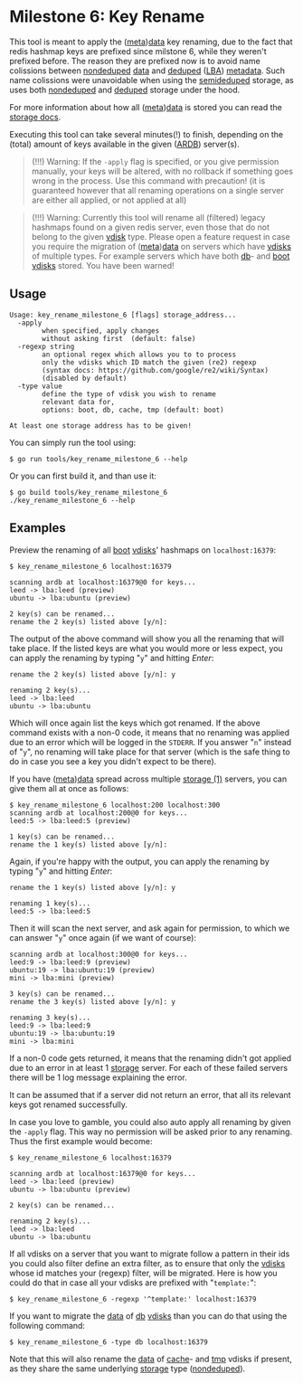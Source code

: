 # Milestone 6: Key Rename

This tool is meant to apply the ([meta][metadata])[data][data] key renaming, due to the fact that redis hashmap keys are prefixed since milstone 6, while they weren't prefixed before. The reason they are prefixed now is to avoid name colissions between [nondeduped][nondeduped] [data][data] and [deduped][deduped] ([LBA][lba]) [metadata][metadata]. Such name colissions were unavoidable when using the [semideduped][semideduped] storage, as uses both [nondeduped][nondeduped] and [deduped][deduped] storage under the hood.

For more information about how all ([meta][metadata])[data][data] is stored you can read the [storage docs][storage].

Executing this tool can take several minutes(!) to finish, depending on the (total) amount of keys available in the given ([ARDB][ardb]) server(s).

> (!!!) Warning: If the `-apply` flag is specified, or you give permission manually, your keys will be altered, with no rollback if something goes wrong in the process. Use this command with precaution! (it is guaranteed however that all renaming operations on a single server are either all applied, or not applied at all)

> (!!!) Warning: Currently this tool will rename all (filtered) legacy hashmaps found on a given redis server, even those that do not belong to the given [vdisk][vdisk] type. Please open a feature request in case you require the migration of ([meta][metadata])[data][data] on servers which have [vdisks][vdisk] of multiple types. For example servers which have both [db][db]- and [boot][boot] [vdisks][vdisk] stored. You have been warned!

## Usage

```
Usage: key_rename_milestone_6 [flags] storage_address...
  -apply
        when specified, apply changes
        without asking first  (default: false)
  -regexp string
        an optional regex which allows you to to process
        only the vdisks which ID match the given (re2) regexp
        (syntax docs: https://github.com/google/re2/wiki/Syntax)
        (disabled by default)
  -type value
        define the type of vdisk you wish to rename
        relevant data for,
        options: boot, db, cache, tmp (default: boot)

At least one storage address has to be given!
```

You can simply run the tool using:

```
$ go run tools/key_rename_milestone_6 --help
```

Or you can first build it, and than use it:

```
$ go build tools/key_rename_milestone_6
./key_rename_milestone_6 --help
```

## Examples

Preview the renaming of all [boot][boot] [vdisks][vdisk]' hashmaps on `localhost:16379`:

```
$ key_rename_milestone_6 localhost:16379 

scanning ardb at localhost:16379@0 for keys...
leed -> lba:leed (preview)
ubuntu -> lba:ubuntu (preview)

2 key(s) can be renamed...
rename the 2 key(s) listed above [y/n]:
```

The output of the above command will show you all the renaming that will take place. If the listed keys are what you would more or less expect, you can apply the renaming by typing "`y`" and hitting _Enter_:

```
rename the 2 key(s) listed above [y/n]: y

renaming 2 key(s)...
leed -> lba:leed
ubuntu -> lba:ubuntu
```

Which will once again list the keys which got renamed. If the above command exists with a non-0 code, it means that no renaming was applied due to an error which will be logged in the `STDERR`. If you answer "`n`" instead of "`y`", no renaming will take place for that server (which is the safe thing to do in case you see a key you didn't expect to be there).

If you have ([meta][metadata])[data][data] spread across multiple [storage (1)][storage] servers, you can give them all at once as follows:

```
$ key_rename_milestone_6 localhost:200 localhost:300
scanning ardb at localhost:200@0 for keys...
leed:5 -> lba:leed:5 (preview)

1 key(s) can be renamed...
rename the 1 key(s) listed above [y/n]:
```

Again, if you're happy with the output, you can apply the renaming by typing "`y`" and hitting _Enter_:

```
rename the 1 key(s) listed above [y/n]: y

renaming 1 key(s)...
leed:5 -> lba:leed:5
```

Then it will scan the next server, and ask again for permission, to which we can answer "`y`" once again (if we want of course):

```
scanning ardb at localhost:300@0 for keys...
leed:9 -> lba:leed:9 (preview)
ubuntu:19 -> lba:ubuntu:19 (preview)
mini -> lba:mini (preview)

3 key(s) can be renamed...
rename the 3 key(s) listed above [y/n]: y

renaming 3 key(s)...
leed:9 -> lba:leed:9
ubuntu:19 -> lba:ubuntu:19
mini -> lba:mini
```

If a non-0 code gets returned, it means that the renaming didn't got applied due to an error in at least 1 [storage][storage] server. For each of these failed servers there will be 1 log message explaining the error.

It can be assumed that if a server did not return an error, that all its relevant keys got renamed successfully. 

In case you love to gamble, you could also auto apply all renaming by given the `-apply` flag. This way no permission will be asked prior to any renaming. Thus the first example would become:

```
$ key_rename_milestone_6 localhost:16379 

scanning ardb at localhost:16379@0 for keys...
leed -> lba:leed (preview)
ubuntu -> lba:ubuntu (preview)

2 key(s) can be renamed...

renaming 2 key(s)...
leed -> lba:leed
ubuntu -> lba:ubuntu
```

If all vdisks on a server that you want to migrate follow a pattern in their ids you could also filter define an extra filter, as to ensure that only the [vdisks][vdisk] whose id matches your (regexp) filter, will be migrated. Here is how you could do that in case all your vdisks are prefixed with "`template:`":

```
$ key_rename_milestone_6 -regexp '^template:' localhost:16379
```

If you want to migrate the [data][data] of [db][db] [vdisks][vdisk] than you can do that using the following command:

```
$ key_rename_milestone_6 -type db localhost:16379
```

Note that this will also rename the [data][data] of [cache][cache]- and [tmp][tmp] vdisks if present, as they share the same underlying [storage][storage] type ([nondeduped][nondeduped]).

[storage]: /docs/glossary.md#storage
[data]: /docs/glossary.md#data
[metadata]: /docs/glossary.md#netadata
[nondeduped]: /docs/glossary.md#nondeduped
[semideduped]: /docs/glossary.md#semideduped
[deduped]: /docs/glossary.md#deduped
[lba]: /docs/glossary.md#lba
[ardb]: /docs/glossary.md#ardb
[vdisk]: /docs/glossary.md#vdisk
[boot]: /docs/glossary.md#boot
[db]: /docs/glossary.md#db
[cache]: /docs/glossary.md#cache
[tmp]: /docs/glossary.md#tmp

[storage]: /docs/nbd/storage/storage.md
